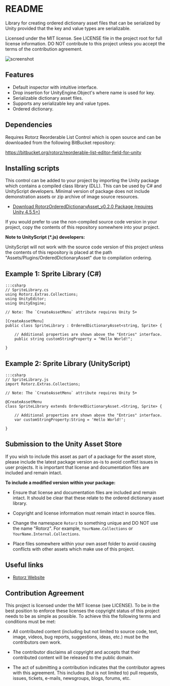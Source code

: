 README
======

Library for creating ordered dictionary asset files that can be serialized by Unity
provided that the key and value types are serializable.

Licensed under the MIT license. See LICENSE file in the project root for full license
information. DO NOT contribute to this project unless you accept the terms of the
contribution agreement.

![screenshot](https://bitbucket.org/rotorz/ordered-dictionary-asset-for-unity/raw/master/screenshot.png)

Features
--------

- Default inspector with intuitive interface.
- Drop insertion for UnityEngine.Object's where name is used for key.
- Serializable dictionary asset files.
- Supports any serializable key and value types.
- Ordered dictionary.

Dependencies
------------

Requires Rotorz Reorderable List Control which is open source and can be downloaded
from the following BitBucket repository:

https://bitbucket.org/rotorz/reorderable-list-editor-field-for-unity

Installing scripts
------------------

This control can be added to your project by importing the Unity package which
contains a compiled class library (DLL). This can be used by C# and UnityScript
developers. Minimal version of package does not include demonstration assets or
zip archive of image source resources.

- [Download RotorzOrderedDictionaryAsset_v0.2.0 Package (requires Unity 4.5.5+)](<https://bitbucket.org/rotorz/ordered-dictionary-asset-for-unity/downloads/RotorzOrderedDictionaryAsset_v0.2.0.unitypackage>)

If you would prefer to use the non-compiled source code version in your project,
copy the contents of this repository somewhere into your project.

**Note to UnityScript (*.js) developers:**

UnityScript will not work with the source code version of this project unless
the contents of this repository is placed at the path "Assets/Plugins/OrderedDictionaryAsset"
due to compilation ordering.

Example 1: Sprite Library (C#)
------------------------------

    :::csharp
    // SpriteLibrary.cs
    using Rotorz.Extras.Collections;
    using UnityEditor;
    using UnityEngine;

    // Note: The `CreateAssetMenu` attribute requires Unity 5+

    [CreateAssetMenu]
    public class SpriteLibrary : OrderedDictionaryAsset<string, Sprite> {

        // Additional properties are shown above the "Entries" interface.
        public string customStringProperty = "Hello World!";

    }

Example 2: Sprite Library (UnityScript)
---------------------------------------

    :::csharp
    // SpriteLibrary.js
    import Rotorz.Extras.Collections;

    // Note: The `CreateAssetMenu` attribute requires Unity 5+

    @CreateAssetMenu
    class SpriteLibrary extends OrderedDictionaryAsset.<String, Sprite> {

        // Additional properties are shown above the "Entries" interface.
        var customStringProperty:String = 'Hello World!';

    }

Submission to the Unity Asset Store
-----------------------------------

If you wish to include this asset as part of a package for the asset store, please
include the latest package version as-is to avoid conflict issues in user projects.
It is important that license and documentation files are included and remain intact.

**To include a modified version within your package:**

- Ensure that license and documentation files are included and remain intact. It should
  be clear that these relate to the ordered dictionary asset library.

- Copyright and license information must remain intact in source files.

- Change the namespace `Rotorz` to something unique and DO NOT use the
  name "Rotorz". For example, `YourName.Collections` or `YourName.Internal.Collections`.

- Place files somewhere within your own asset folder to avoid causing conflicts with
  other assets which make use of this project.

Useful links
------------

- [Rotorz Website](<http://rotorz.com>)

Contribution Agreement
----------------------

This project is licensed under the MIT license (see LICENSE). To be in the best
position to enforce these licenses the copyright status of this project needs to
be as simple as possible. To achieve this the following terms and conditions
must be met:

- All contributed content (including but not limited to source code, text,
  image, videos, bug reports, suggestions, ideas, etc.) must be the
  contributors own work.

- The contributor disclaims all copyright and accepts that their contributed
  content will be released to the public domain.

- The act of submitting a contribution indicates that the contributor agrees
  with this agreement. This includes (but is not limited to) pull requests, issues,
  tickets, e-mails, newsgroups, blogs, forums, etc.